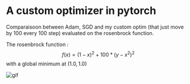 

# A custom optimizer in pytorch 

Comparaisoon between Adam, SGD and my custom optim (that just move by 100 every 100 step) evaluated on the rosenbrock function.

The rosenbrock function :  $$f(x) = (1-x)^2 + 100*(y-x^2)^2$$ with a global minimum at $(1.0,1.0)$




![gif](assets/optim_comparison_all.gif)
